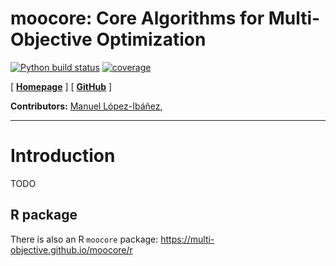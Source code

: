 **moocore**: Core Algorithms for Multi-Objective Optimization
=============================================================

<!-- badges: start -->
[![Python build status][py-build-badge]][py-build-link]
[![coverage][py-coverage-badge]][py-coverage-link]
<!-- badges: end -->

[ [**Homepage**](py-moocore-homepage) ]
[ [**GitHub**](py-moocore-github) ]


**Contributors:**
    [Manuel López-Ibáñez](https://lopez-ibanez.eu),

---------------------------------------

Introduction
============

TODO

R package
---------

There is also an R `moocore` package: https://multi-objective.github.io/moocore/r


[py-build-badge]: https://github.com/multi-objective/moocore/workflows/Python/badge.svg
[py-build-link]: https://github.com/multi-objective/moocore/actions/workflows/python.yaml
[py-coverage-badge]: https://codecov.io/gh/multi-objective/moocore/branch/main/graph/badge.svg?flag=python
[py-coverage-link]: https://codecov.io/gh/multi-objective/moocore/tree/main/python
[py-moocore-github]: https://github.com/multi-objective/moocore/tree/main/python#readme
[py-moocore-homepage]: https://multi-objective.github.io/moocore/python
